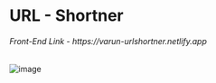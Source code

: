 <h1>URL - Shortner </h1>

<h6>Front-End Link - https://varun-urlshortner.netlify.app</h6>

![image](https://github.com/VARUNKUMAR2020/UrlShortner-FrontEnd/assets/111338202/329e569a-2740-44fc-99c4-0663f43df741)




